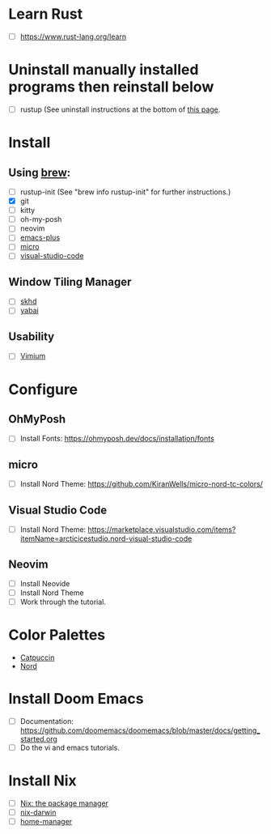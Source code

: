 # Learn Rust
 - [ ] https://www.rust-lang.org/learn

# Uninstall manually installed programs then reinstall below
 - [ ] rustup (See uninstall instructions at the bottom of [this page](https://www.rust-lang.org/tools/install).

# Install

## Using [brew](https://brew.sh/):
 - [ ] rustup-init (See "brew info rustup-init" for further instructions.)
 - [x] git
 - [ ] kitty
 - [ ] oh-my-posh
 - [ ] neovim
 - [ ] [emacs-plus](https://github.com/d12frosted/homebrew-emacs-plus?tab=readme-ov-file#install)
 - [ ] [micro](https://github.com/zyedidia/micro)
 - [ ] [visual-studio-code](https://code.visualstudio.com/docs)

## Window Tiling Manager
 - [ ] [skhd](https://github.com/koekeishiya/skhd)
 - [ ] [yabai](https://github.com/koekeishiya/yabai)

## Usability
 - [ ] [Vimium](https://vimium.github.io/)

# Configure

## OhMyPosh
 - [ ] Install Fonts: https://ohmyposh.dev/docs/installation/fonts

## micro
 - [ ] Install Nord Theme: https://github.com/KiranWells/micro-nord-tc-colors/

## Visual Studio Code
 - [ ] Install Nord Theme: https://marketplace.visualstudio.com/items?itemName=arcticicestudio.nord-visual-studio-code

## Neovim
 - [ ] Install Neovide
 - [ ] Install Nord Theme
 - [ ] Work through the tutorial.

# Color Palettes
 - [Catpuccin](https://github.com/catppuccin)
 - [Nord](https://www.nordtheme.com/)

# Install Doom Emacs
 - [ ] Documentation: https://github.com/doomemacs/doomemacs/blob/master/docs/getting_started.org
 - [ ] Do the vi and emacs tutorials.

# Install Nix
 - [ ] [Nix: the package manager](https://nixos.org/download#nix-install-macos)
 - [ ] [nix-darwin](https://github.com/LnL7/nix-darwin)
 - [ ] [home-manager](https://nix-community.github.io/home-manager/index.xhtml#sec-install-nix-darwin-module)
